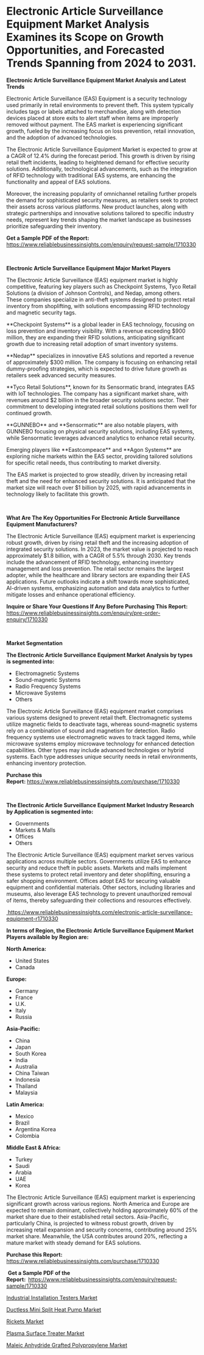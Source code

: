 <p><h1>Electronic Article Surveillance Equipment Market Analysis Examines its Scope on Growth Opportunities, and Forecasted Trends Spanning from 2024 to 2031.</h1></p><p><strong>Electronic Article Surveillance Equipment Market Analysis and Latest Trends</strong></p>
<p><p>Electronic Article Surveillance (EAS) Equipment is a security technology used primarily in retail environments to prevent theft. This system typically includes tags or labels attached to merchandise, along with detection devices placed at store exits to alert staff when items are improperly removed without payment. The EAS market is experiencing significant growth, fueled by the increasing focus on loss prevention, retail innovation, and the adoption of advanced technologies.</p><p>The Electronic Article Surveillance Equipment Market is expected to grow at a CAGR of 12.4% during the forecast period. This growth is driven by rising retail theft incidents, leading to heightened demand for effective security solutions. Additionally, technological advancements, such as the integration of RFID technology with traditional EAS systems, are enhancing the functionality and appeal of EAS solutions. </p><p>Moreover, the increasing popularity of omnichannel retailing further propels the demand for sophisticated security measures, as retailers seek to protect their assets across various platforms. New product launches, along with strategic partnerships and innovative solutions tailored to specific industry needs, represent key trends shaping the market landscape as businesses prioritize safeguarding their inventory.</p></p>
<p><strong>Get a Sample PDF of the Report:&nbsp;</strong> <a href="https://www.reliablebusinessinsights.com/enquiry/request-sample/1710330?utm_campaign=41&utm_medium=2&utm_source=Github&utm_content=ia&utm_term=22102024&utm_id=electronic-article-surveillance-equipment">https://www.reliablebusinessinsights.com/enquiry/request-sample/1710330</a></p>
<p>&nbsp;</p>
<p><strong>Electronic Article Surveillance Equipment Major Market Players</strong></p>
<p><p>The Electronic Article Surveillance (EAS) equipment market is highly competitive, featuring key players such as Checkpoint Systems, Tyco Retail Solutions (a division of Johnson Controls), and Nedap, among others. These companies specialize in anti-theft systems designed to protect retail inventory from shoplifting, with solutions encompassing RFID technology and magnetic security tags.</p><p>**Checkpoint Systems** is a global leader in EAS technology, focusing on loss prevention and inventory visibility. With a revenue exceeding $900 million, they are expanding their RFID solutions, anticipating significant growth due to increasing retail adoption of smart inventory systems.</p><p>**Nedap** specializes in innovative EAS solutions and reported a revenue of approximately $300 million. The company is focusing on enhancing retail dummy-proofing strategies, which is expected to drive future growth as retailers seek advanced security measures.</p><p>**Tyco Retail Solutions**, known for its Sensormatic brand, integrates EAS with IoT technologies. The company has a significant market share, with revenues around $2 billion in the broader security solutions sector. Their commitment to developing integrated retail solutions positions them well for continued growth.</p><p>**GUNNEBO** and **Sensormatic** are also notable players, with GUNNEBO focusing on physical security solutions, including EAS systems, while Sensormatic leverages advanced analytics to enhance retail security.</p><p>Emerging players like **Eastcompeace** and **Agon Systems** are exploring niche markets within the EAS sector, providing tailored solutions for specific retail needs, thus contributing to market diversity.</p><p>The EAS market is projected to grow steadily, driven by increasing retail theft and the need for enhanced security solutions. It is anticipated that the market size will reach over $1 billion by 2025, with rapid advancements in technology likely to facilitate this growth.</p></p>
<p>&nbsp;</p>
<p><strong>What Are The Key Opportunities For Electronic Article Surveillance Equipment Manufacturers?</strong></p>
<p><p>The Electronic Article Surveillance (EAS) equipment market is experiencing robust growth, driven by rising retail theft and the increasing adoption of integrated security solutions. In 2023, the market value is projected to reach approximately $1.8 billion, with a CAGR of 5.5% through 2030. Key trends include the advancement of RFID technology, enhancing inventory management and loss prevention. The retail sector remains the largest adopter, while the healthcare and library sectors are expanding their EAS applications. Future outlooks indicate a shift towards more sophisticated, AI-driven systems, emphasizing automation and data analytics to further mitigate losses and enhance operational efficiency.</p></p>
<p><strong>Inquire or Share Your Questions If Any Before Purchasing This Report:</strong> <a href="https://www.reliablebusinessinsights.com/enquiry/pre-order-enquiry/1710330?utm_campaign=41&utm_medium=2&utm_source=Github&utm_content=ia&utm_term=22102024&utm_id=electronic-article-surveillance-equipment">https://www.reliablebusinessinsights.com/enquiry/pre-order-enquiry/1710330</a></p>
<p>&nbsp;</p>
<p><strong>Market Segmentation</strong></p>
<p><strong>The Electronic Article Surveillance Equipment Market Analysis by types is segmented into:</strong></p>
<p><ul><li>Electromagnetic Systems</li><li>Sound-magnetic Systems</li><li>Radio Frequency Systems</li><li>Microwave Systems</li><li>Others</li></ul></p>
<p><p>The Electronic Article Surveillance (EAS) equipment market comprises various systems designed to prevent retail theft. Electromagnetic systems utilize magnetic fields to deactivate tags, whereas sound-magnetic systems rely on a combination of sound and magnetism for detection. Radio frequency systems use electromagnetic waves to track tagged items, while microwave systems employ microwave technology for enhanced detection capabilities. Other types may include advanced technologies or hybrid systems. Each type addresses unique security needs in retail environments, enhancing inventory protection.</p></p>
<p><strong>Purchase this Report:&nbsp;</strong><a href="https://www.reliablebusinessinsights.com/purchase/1710330?utm_campaign=41&utm_medium=2&utm_source=Github&utm_content=ia&utm_term=22102024&utm_id=electronic-article-surveillance-equipment">https://www.reliablebusinessinsights.com/purchase/1710330</a></p>
<p>&nbsp;</p>
<p><strong>The Electronic Article Surveillance Equipment Market Industry Research by Application is segmented into:</strong></p>
<p><ul><li>Governments</li><li>Markets & Malls</li><li>Offices</li><li>Others</li></ul></p>
<p><p>The Electronic Article Surveillance (EAS) equipment market serves various applications across multiple sectors. Governments utilize EAS to enhance security and reduce theft in public assets. Markets and malls implement these systems to protect retail inventory and deter shoplifting, ensuring a safer shopping environment. Offices adopt EAS for securing valuable equipment and confidential materials. Other sectors, including libraries and museums, also leverage EAS technology to prevent unauthorized removal of items, thereby safeguarding their collections and resources effectively.</p></p>
<p><a href="https://www.reliablebusinessinsights.com/electronic-article-surveillance-equipment-r1710330?utm_campaign=41&utm_medium=2&utm_source=Github&utm_content=ia&utm_term=22102024&utm_id=electronic-article-surveillance-equipment">&nbsp;https://www.reliablebusinessinsights.com/electronic-article-surveillance-equipment-r1710330</a></p>
<p><strong>In terms of Region, the Electronic Article Surveillance Equipment Market Players available by Region are:</strong></p>
<p>
    <p> <strong> North America: </strong>
        <ul>
            <li>United States</li>
            <li>Canada</li>
        </ul>
        </p> 
    <p> <strong> Europe: </strong>
        <ul>
            <li>Germany</li>
            <li>France</li>
            <li>U.K.</li>
            <li>Italy</li>
            <li>Russia</li>
        </ul>
        </p> 
    <p> <strong> Asia-Pacific: </strong>
        <ul>
            <li>China</li>
            <li>Japan</li>
            <li>South Korea</li>
            <li>India</li>
            <li>Australia</li>
            <li>China Taiwan</li>
            <li>Indonesia</li>
            <li>Thailand</li>
            <li>Malaysia</li>
        </ul>
        </p> 
    <p> <strong> Latin America: </strong>
        <ul>
            <li>Mexico</li>
            <li>Brazil</li>
            <li>Argentina Korea</li>
            <li>Colombia</li>
        </ul>
        </p> 
    <p> <strong> Middle East & Africa: </strong>
        <ul>
            <li>Turkey</li>
            <li>Saudi</li>
            <li>Arabia</li>
            <li>UAE</li>
            <li>Korea</li>
        </ul>
    </p>
    </p>
<p><p>The Electronic Article Surveillance (EAS) equipment market is experiencing significant growth across various regions. North America and Europe are expected to remain dominant, collectively holding approximately 60% of the market share due to their established retail sectors. Asia-Pacific, particularly China, is projected to witness robust growth, driven by increasing retail expansion and security concerns, contributing around 25% market share. Meanwhile, the USA contributes around 20%, reflecting a mature market with steady demand for EAS solutions.</p></p>
<p><strong>Purchase this Report: </strong><a href="https://www.reliablebusinessinsights.com/purchase/1710330?utm_campaign=41&utm_medium=2&utm_source=Github&utm_content=ia&utm_term=22102024&utm_id=electronic-article-surveillance-equipment">https://www.reliablebusinessinsights.com/purchase/1710330</a></p>
<p>&nbsp;<strong>Get a Sample PDF of the Report:&nbsp;&nbsp;</strong><a href="https://www.reliablebusinessinsights.com/enquiry/request-sample/1710330?utm_campaign=41&utm_medium=2&utm_source=Github&utm_content=ia&utm_term=22102024&utm_id=electronic-article-surveillance-equipment">https://www.reliablebusinessinsights.com/enquiry/request-sample/1710330</a></p>
<p><strong></strong></p>
<p><p><a href="https://github.com/michaelhall412/Market-Research-Report-List-1/blob/main/industrial-installation-testers-market.md?utm_campaign=41&utm_medium=2&utm_source=Github&utm_content=ia&utm_term=22102024&utm_id=electronic-article-surveillance-equipment">Industrial Installation Testers Market</a></p><p><a href="https://issuu.com/reportprime-2/docs/ductless-mini-split-heat-pump-marke_f6013c2a507d48?utm_campaign=41&utm_medium=2&utm_source=Github&utm_content=ia&utm_term=22102024&utm_id=electronic-article-surveillance-equipment">Ductless Mini Split Heat Pump Market</a></p><p><a href="https://www.linkedin.com/pulse/rickets-market-outlook-current-assessment-future-projections-fqice?utm_campaign=41&utm_medium=2&utm_source=Github&utm_content=ia&utm_term=22102024&utm_id=electronic-article-surveillance-equipment">Rickets Market</a></p><p><a href="https://issuu.com/reportprime-2/docs/plasma-surface-treater-market-size-_a198ad3132766c?utm_campaign=41&utm_medium=2&utm_source=Github&utm_content=ia&utm_term=22102024&utm_id=electronic-article-surveillance-equipment">Plasma Surface Treater Market</a></p><p><a href="https://medium.com/@simonenappsy3my/competitive-intelligence-in-the-maleic-anhydride-grafted-polypropylene-market-key-players-f3fded9a0723?utm_campaign=41&utm_medium=2&utm_source=Github&utm_content=ia&utm_term=22102024&utm_id=electronic-article-surveillance-equipment">Maleic Anhydride Grafted Polypropylene Market</a></p></p>